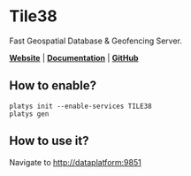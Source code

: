 # Tile38

Fast Geospatial Database & Geofencing Server.

**[Website](https://tile38.com/)** | **[Documentation](https://tile38.com/topics/installation)** | **[GitHub](https://github.com/tidwall/tile38)**

## How to enable?

```
platys init --enable-services TILE38
platys gen
```

## How to use it?

Navigate to <http://dataplatform:9851>
